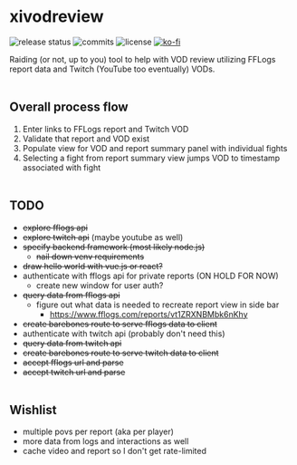 # xivodreview
![release status](https://img.shields.io/github/v/release/k0etsu/xivodreview)
![commits](https://img.shields.io/github/commits-since/k0etsu/xivodreview/latest/master)
![license](https://img.shields.io/github/license/k0etsu/xivodreview)
[![ko-fi](https://img.shields.io/static/v1?label=donate&message=ko-fi&color=13C3FF&style=flat&logo=kofi)](https://ko-fi.com/k0etsu)

Raiding (or not, up to you) tool to help with VOD review utilizing FFLogs report data and Twitch (YouTube too eventually) VODs.
<br><br>
## Overall process flow
1. Enter links to FFLogs report and Twitch VOD
2. Validate that report and VOD exist
3. Populate view for VOD and report summary panel with individual fights
4. Selecting a fight from report summary view jumps VOD to timestamp associated with fight
<br><br>
## TODO
- ~~explore fflogs api~~
- ~~explore twitch api~~ (maybe youtube as well)
- ~~specify backend framework (most likely node.js)~~
  - ~~nail down venv requirements~~
- ~~draw hello world with vue.js or react?~~
- authenticate with fflogs api for private reports (ON HOLD FOR NOW)
  - create new window for user auth?
- ~~query data from fflogs api~~
  - figure out what data is needed to recreate report view in side bar
    - https://www.fflogs.com/reports/vt1ZRXNBMbk6nKhy
- ~~create barebones route to serve fflogs data to client~~
- authenticate with twitch api (probably don't need this)
- ~~query data from twitch api~~
- ~~create barebones route to serve twitch data to client~~
- ~~accept fflogs url and parse~~
- ~~accept twitch url and parse~~
<br><br>
## Wishlist
- multiple povs per report (aka per player)
- more data from logs and interactions as well
- cache video and report so I don't get rate-limited
